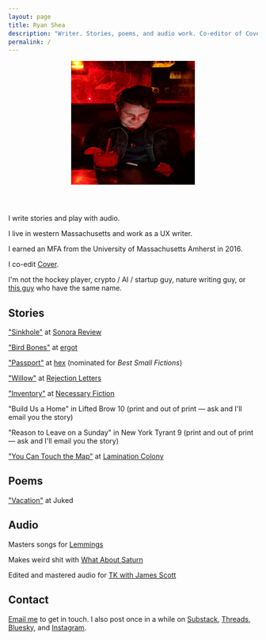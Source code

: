 ```yaml
---
layout: page
title: Ryan Shea
description: "Writer. Stories, poems, and audio work. Co-editor of Cover."
permalink: /
---
```

<article>
  <header>
    <img src="ruby.jpg" width="250" height="250" alt="Portrait of Ryan Shea" loading="eager">
  </header>
  
  <section>
    <p>I write stories and play with audio.</p>
    <p>I live in western Massachusetts and work as a UX writer.</p>
    <p>I earned an MFA from the University of Massachusetts Amherst in 2016.</p>
    <p>I co-edit <a href="https://www.cover.pub/" target="_blank" rel="noopener noreferrer">Cover</a>.</p>
    <p>I'm not the hockey player, crypto / AI / startup guy, nature writing guy, or <a href="https://www.teacherspayteachers.com/store/ryan-shea" target="_blank" rel="noopener noreferrer">this guy</a> who have the same name.</p>
  </section>

  <section>
    <h2 style="color:var(--color-primary);">Stories</h2>
    <p><a href="https://sonorareview.com/2025/02/28/sinkhole-ryan-shea/" target="_blank" rel="noopener noreferrer">"Sinkhole"</a> at <a href="https://sonorareview.com/" target="_blank" rel="noopener noreferrer">Sonora Review</a></p>
    <p><a href="https://www.ergot.press/authors/Ryan_Shea/Bird_Bones" target="_blank" rel="noopener noreferrer">"Bird Bones"</a> at <a href="https://www.ergot.press/" target="_blank" rel="noopener noreferrer">ergot</a></p>
    <p><a href="https://hexliterary.com/?p=1548" target="_blank" rel="noopener noreferrer">"Passport"</a> at <a href="https://hexliterary.com/" target="_blank" rel="noopener noreferrer">hex</a> (nominated for <em>Best Small Fictions</em>)</p>
    <p><a href="https://rejection-letters.com/2022/12/26/willow-ryan-jeffrey-shea/" target="_blank" rel="noopener noreferrer">"Willow"</a> at <a href="https://rejection-letters.com/" target="_blank" rel="noopener noreferrer">Rejection Letters</a></p>
    <p><a href="http://necessaryfiction.com/stories/RyanSheaInventory/" target="_blank" rel="noopener noreferrer">"Inventory"</a> at <a href="https://necessaryfiction.com/" target="_blank" rel="noopener noreferrer">Necessary Fiction</a></p>
    <p>"Build Us a Home" in Lifted Brow 10 (print and out of print — ask and I'll email you the story)</p>
    <p>"Reason to Leave on a Sunday" in New York Tyrant 9 (print and out of print — ask and I'll email you the story)</p>
    <p><a href="https://neutralspaces.co/laminationcolony/archive/rshea.html" target="_blank" rel="noopener noreferrer">"You Can Touch the Map"</a> at <a href="https://neutralspaces.co/laminationcolony/" target="_blank" rel="noopener noreferrer">Lamination Colony</a></p>
  </section>

  <section>
    <h2 style="color:var(--color-secondary);">Poems</h2>
    <p><a href="http://www.juked.com/2018/01/ryan-jeffrey-shea-vacation.asp" target="_blank" rel="noopener noreferrer">"Vacation"</a> at Juked</p>
  </section>

  <section>
    <h2 style="color:var(--color-accent);">Audio</h2>
    <p>Masters songs for <a href="https://open.spotify.com/artist/4nCmtQFMPxlLb3odsrUTD9?si=uvD-NbEgTTGluFBqLaQsOw" target="_blank" rel="noopener noreferrer">Lemmings</a></p>
    <p>Makes weird shit with <a href="https://open.spotify.com/track/4jeaUOEuH6AJkaO1e8B7qy?si=003610e5dfd64093" target="_blank" rel="noopener noreferrer">What About Saturn</a></p>
    <p>Edited and mastered audio for <a href="http://tkpod.com/" target="_blank" rel="noopener noreferrer">TK with James Scott</a></p>
  </section>

  <section>
    <h2 style="color:var(--color-link);">Contact</h2>
    <p><a href="mailto:arr.shea@gmail.com">Email me</a> to get in touch. I also post once in a while on <a href="https://blips.substack.com/" target="_blank" rel="noopener noreferrer">Substack</a>, <a href="https://www.threads.com/@ryanjshea" target="_blank" rel="noopener noreferrer">Threads</a>, <a href="https://bsky.app/profile/rshea.bsky.social" target="_blank" rel="noopener noreferrer">Bluesky</a>, and <a href="https://www.instagram.com/ryanjshea/" target="_blank" rel="noopener noreferrer">Instagram</a>.</p>
  </section>
</article>
